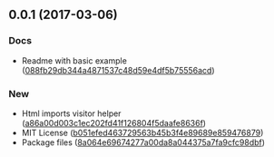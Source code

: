 <a name="0.0.1"></a>
## 0.0.1 (2017-03-06)


### Docs

* Readme with basic example ([088fb29db344a4871537c48d59e4df5b75556acd](https://github.com/leogr/html-imports-visitor/commit/088fb29db344a4871537c48d59e4df5b75556acd))

### New

* Html imports visitor helper ([a86a00d003c1ec202fd41f126804f5daafe8636f](https://github.com/leogr/html-imports-visitor/commit/a86a00d003c1ec202fd41f126804f5daafe8636f))
* MIT License ([b051efed463729563b45b3f4e89689e859476879](https://github.com/leogr/html-imports-visitor/commit/b051efed463729563b45b3f4e89689e859476879))
* Package files ([8a064e69674277a00da8a044375a7fa9cfc98dbf](https://github.com/leogr/html-imports-visitor/commit/8a064e69674277a00da8a044375a7fa9cfc98dbf))




